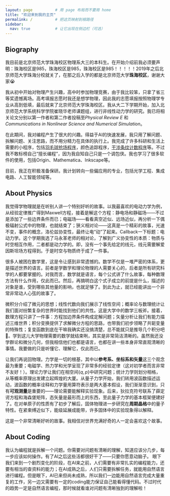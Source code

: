 ```yaml
---
layout: page          # 用 page 布局而不要用 home
title: "欢迎来到我的主页"
permalink: /          # 把这页映射到根路径
sidebar:
  nav: true           # 让它出现在侧边栏（可选）
---
```

## Biography
我目前是北京师范大学珠海校区物理系大三的本科生。在开始介绍前我必须要声明：珠海校区是985，珠海校区是985，珠海校区是985！！！！！2019年之后北京师范大学珠海分校就关了，在那之后入学的都是北京师范大学**珠海校区**，谢谢大家😭

我从初中开始对物理产生兴趣，高中时参加物理竞赛，由于我比较笨，只拿了省三等奖遗憾离场。高考填报志愿时我还是想学物理，因此我的志愿填报按照物理学专业从高到低填，最后就来了北京师范大学珠海校区。我从大二下学期开始，加入北京师范大学系统科学学院崔晓华老师课题组，进行非线性动力学的研究。我已将相关论文分别以第一作者和第二作者投稿至*Physical Review E* 和 *Communications in Nonlinear Science and Numerical Simulation*。

在此期间，我对编程产生了很大的兴趣。得益于AI的快速发展，我只用了解问题、拆解问题、关注思路，而不用分精力在具体的执行上。我完成了许多科研和生活上需要的小程序，包括[羽毛球抢场程序](https://zcyisiee.github.io/posts/mitmproxy/)，颜色追踪程序，[干涉条纹计数程序](https://github.com/zcyisiee/Fringe-Tracker)等。不过我不敢标榜自己“擅长编程”，因为我自知自己只是一个调包侠。我也学习了很多软件的使用，包括Origin、Mathematica、Inkscape等。

目前，我正在积极准备保研。我计划转向一些偏应用的专业，包括光学工程、集成电路、人工智能领域等。

## About Physics
我觉得学物理就是在听别人讲一个特别好听的故事。以我最喜欢的电动力学为例，从经验定律推广得到Maxwell方程，接着是解这个方程：静电场和静磁场——不过是添加了一些边界条件而已；电磁场——看看真空近似、远场近似，再分析一下偶极辐射公式中的物理，也就结束了；狭义相对论——这真是一个精彩的故事，光速不变，事件的概念，洛伦兹协变性，最终让电“动”了起来。Callback一下标题：电动力学。这个学期我选了马永革老师的相对论，了解到广义协变性的本质：物质与时空相互作用，二者都是动力学的。即，没有一个事先给定的线元，线元需要解爱因斯坦场方程得到。于是时空与物质终于成了一件事。

很多人被困在数学里，这是令让感到非常遗憾的。数学不仅是一堆严密的体系，更是描述世界的语言。前者是学数学和理论物理的人需要关心的，后者是所有研究科学的人都要掌握的。对我而言，数学就是语言，每个公式讲了什么故事，每种数理方法有什么作用，仅此而已。然后，再搞明白这个式子成立的前提是什么，描述的对象是谁，受到哪些其他量的影响，也就足够了。到此为止，就已经能讲出一个非常非常动人心弦的故事了。

微积分介绍了微元的思想；线性代数向我们展示了线性空间；概率论与数理统计让我们面对纷繁复杂的世界时能找到他们的共性。这是大学中的数学三板斧。接着，数理方程只讲了一件事：方程加边界条件构成定解问题；矢量分析让我们有能力描述三维世界；积分变换提供了求解微分方程的思路，也带我们初步领略了共轭变量的特殊性；复变函数到底在干嘛我确实还没搞清楚，总不能就只是推导几个积分吧🤦。学到这儿大学物理需要的数学就结束咧，其实是非常简洁清晰的。虽然我还没学群论和微分几何，但我相信他们也都是语言，也都在讲一些本身非常直观清晰的事情。我要做的只是听懂它、理解它，仅此而已。

让我们再说回物理。力学是一切的根基，其中以**参考系、坐标系和矢量**这三个观念最为重要；电磁学、热力学和光学呈现了非常多的经验定律（这对初学者而言非常不友好！）。理论力学让我们在相空间$\{q, p\}$中研究问题；统计力学则划分相格，从等概率原理出发建立起辉煌的大厦。从量子力学开始，我们转用波函数描述运动，波函数的概率诠释和力学量用算符表示是两大基本假设，我们渐渐意识到，只有**可观测量**是重要的——理论需要能解释实验现象。后来，狄拉克符号联系了薛定谔方程和海森堡矩阵，态矢量是最形而上的东西，至此量子力学的基本框架便建好了。在对单原子的性质有了初步了解后，固体物理进一步研究在**周期晶格**中的量子特性。在紧束缚近似下，能级延展成能带，许多固体中的实验现象得以解释。

这是一个非常清晰好听的故事。我相信对世界充满好奇的人一定会喜欢这个故事。

## About Coding
我认为编程就是拆解一个问题。你需要对问题有清晰的理解，知道应该分几步，每一步应该如何操作。有了AI之后这些活都很好干了——只要你愿意动脑子。
眼下我们来到一个剧烈变化的阶段，在AI来之前，人们需要有非常扎实的编程能力，还要有相当的查资料的能力；在AI成熟之后，人们只需要拆解任务，就能用自然语言进行编程。但是眼下，AI已来但尚未成熟，所以我们一边能用自然语言完成大量重复的工作，另一边又需要有一定的coding能力保证自己能看得懂代码。不过时代的趋势一定是自然语言编程，那时候就看谁对问题有清晰独到的理解啦！
